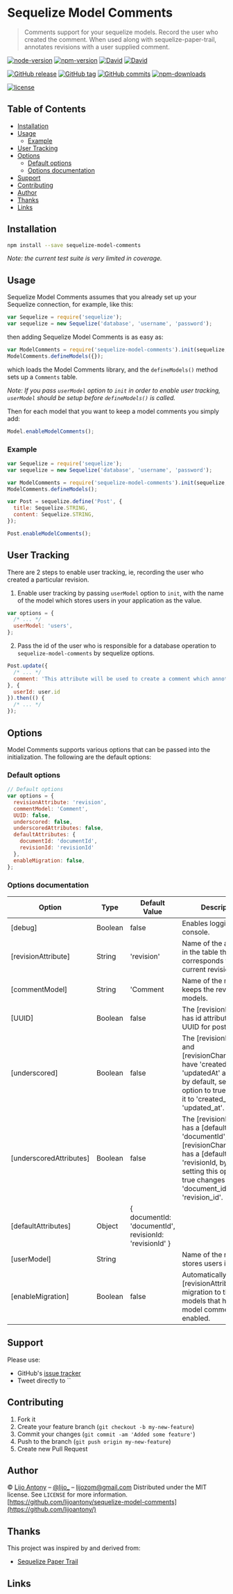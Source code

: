 # Sequelize Model Comments

> Comments support for your sequelize models. Record the user who created the comment. When used along with sequelize-paper-trail, annotates revisions with a user supplied comment.


<!-- [![NPM](https://nodei.co/npm/sequelize-model-comments.png?downloads=true)](https://nodei.co/npm/sequelize-model-comments/) -->

[![node-version](https://img.shields.io/node/v/sequelize-model-comments.svg)](https://www.npmjs.org/package/sequelize-model-comments)
[![npm-version](https://img.shields.io/npm/v/sequelize-model-comments.svg)](https://www.npmjs.org/package/sequelize-model-comments)
[![David](https://img.shields.io/david/lijoantony/sequelize-model-comments.svg?maxAge=3600)]()
[![David](https://img.shields.io/david/dev/lijoantony/sequelize-model-comments.svg?maxAge=3600)]()

[![GitHub release](https://img.shields.io/github/release/lijoantony/sequelize-model-comments.svg)](https://www.npmjs.org/package/sequelize-model-comments)
[![GitHub tag](https://img.shields.io/github/tag/lijoantony/sequelize-model-comments.svg)](https://www.npmjs.org/package/sequelize-model-comments)
[![GitHub commits](https://img.shields.io/github/commits-since/lijoantony/sequelize-model-comments/1.2.0.svg)]()
[![npm-downloads](https://img.shields.io/npm/dt/sequelize-model-comments.svg)](https://www.npmjs.org/package/sequelize-model-comments)

[![license](https://img.shields.io/github/license/lijoantony/sequelize-model-comments.svg)](https://github.com/lijoantony/sequelize-model-comments/blob/master/LICENSE)

<!-- START doctoc generated TOC please keep comment here to allow auto update -->
<!-- DON'T EDIT THIS SECTION, INSTEAD RE-RUN doctoc TO UPDATE -->
## Table of Contents

- [Installation](#installation)
- [Usage](#usage)
  - [Example](#example)
- [User Tracking](#user-tracking)
- [Options](#options)
  - [Default options](#default-options)
  - [Options documentation](#options-documentation)
- [Support](#support)
- [Contributing](#contributing)
- [Author](#author)
- [Thanks](#thanks)
- [Links](#links)

<!-- END doctoc generated TOC please keep comment here to allow auto update -->

## Installation

```bash
npm install --save sequelize-model-comments
```

*Note: the current test suite is very limited in coverage.*

## Usage

Sequelize Model Comments assumes that you already set up your Sequelize connection, for example, like this:
```javascript
var Sequelize = require('sequelize');
var sequelize = new Sequelize('database', 'username', 'password');
```

then adding Sequelize Model Comments is as easy as:

```javascript
var ModelComments = require('sequelize-model-comments').init(sequelize, options);
ModelComments.defineModels({});
```

which loads the Model Comments library, and the `defineModels()` method sets up a `Comments` table.

*Note: If you pass `userModel` option to `init` in order to enable user tracking, `userModel` should be setup before `defineModels()` is called.*

Then for each model that you want to keep a model comments you simply add:

```javascript
Model.enableModelComments();
```

### Example

```javascript
var Sequelize = require('sequelize');
var sequelize = new Sequelize('database', 'username', 'password');

var ModelComments = require('sequelize-model-comments').init(sequelize, options || {});
ModelComments.defineModels();

var Post = sequelize.define('Post', {
  title: Sequelize.STRING,
  content: Sequelize.STRING,
});

Post.enableModelComments();
```

## User Tracking

There are 2 steps to enable user tracking, ie, recording the user who created a particular revision.
1. Enable user tracking by passing `userModel` option to `init`, with the name of the model which stores users in your application as the value.

```javascript
var options = {
  /* ... */
  userModel: 'users',
};
```
2. Pass the id of the user who is responsible for a database operation to `sequelize-model-comments` by sequelize options.

```javascript
Post.update({
  /* ... */
  comment: 'This attribute will be used to create a comment which annotates the revision'
}, {
  userId: user.id
}).then(() {
  /* ... */
});
```

## Options

Model Comments supports various options that can be passed into the initialization. The following are the default options:

### Default options

```javascript
// Default options
var options = {
  revisionAttribute: 'revision',
  commentModel: 'Comment',
  UUID: false,
  underscored: false,
  underscoredAttributes: false,
  defaultAttributes: {
    documentId: 'documentId',
    revisionId: 'revisionId'
  },
  enableMigration: false,
};
```

### Options documentation

| Option | Type | Default Value | Description |
|-------------------------|---------|-----------------------------------------------------------------------------------------|------------------------------------------------------------------------------------------------------------------------------------------------------------------------------------------------------------------------|
| [debug] | Boolean | false | Enables logging to the console. |
| [revisionAttribute] | String | 'revision' | Name of the attribute in the table that corresponds to the current revision. |
| [commentModel] | String | 'Comment | Name of the model that keeps the revision models. |
| [UUID] | Boolean | false | The [revisionModel] has id attribute of type UUID for postgresql. |
| [underscored] | Boolean | false | The [revisionModel] and [revisionChangeModel] have 'createdAt' and 'updatedAt' attributes, by default, setting this option to true changes it to 'created_at' and 'updated_at'. |
| [underscoredAttributes] | Boolean | false | The [revisionModel] has a [defaultAttribute] 'documentId', and the [revisionChangeModel] has a  [defaultAttribute] 'revisionId, by default, setting this option to true changes it to 'document_id' and 'revision_id'. |
| [defaultAttributes] | Object | { documentId: 'documentId', revisionId: 'revisionId' } |  |
| [userModel] | String | | Name of the model that stores users in your. |
| [enableMigration] | Boolean | false | Automatically adds the [revisionAttribute] via a migration to the models that have model commentss enabled. |


## Support

Please use:
* GitHub's [issue tracker](https://github.com/lijoantony/sequelize-model-comments/issues)
* Tweet directly to ``

## Contributing

1. Fork it
2. Create your feature branch (`git checkout -b my-new-feature`)
3. Commit your changes (`git commit -am 'Added some feature'`)
4. Push to the branch (`git push origin my-new-feature`)
5. Create new Pull Request

## Author

© [Lijo Antony](https://lijoantony.com) – [@lijo_](https://twitter.com/lijo_) – lijozom@gmail.com
Distributed under the MIT license. See ``LICENSE`` for more information.
[https://github.com/lijoantony/sequelize-model-comments](https://github.com/lijoantony/)

## Thanks

This project was inspired by and derived from:
* [Sequelize Paper Trail](https://github.com/nielsgl/sequelize-paper-trail)

## Links
